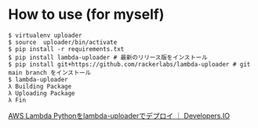 # How to use (for myself)

```
$ virtualenv uploader
$ source  uploader/bin/activate
$ pip install -r requirements.txt
$ pip install lambda-uploader # 最新のリリース版をインストール
$ pip install git+https://github.com/rackerlabs/lambda-uploader # git main branch をインストール
$ lambda-uploader
λ Building Package
λ Uploading Package
λ Fin
```

[AWS Lambda Pythonをlambda-uploaderでデプロイ ｜ Developers.IO](http://dev.classmethod.jp/cloud/deploy-aws-lambda-python-with-lambda-uploader/)
